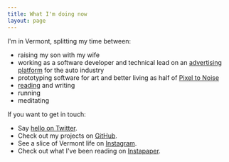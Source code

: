 ```yaml
---
title: What I'm doing now
layout: page
---
```


I'm in Vermont, splitting my time between:

- raising my son with my wife
- working as a software developer and technical lead on an [advertising platform][ads] for the auto industry
- prototyping software for art and better living as half of [Pixel to Noise][p2n]
- [reading][gr] and writing
- running
- meditating

If you want to get in touch:

- Say [hello on Twitter][tw].
- Check out my projects on [GitHub][gh].
- See a slice of Vermont life on [Instagram][instagram].
- Check out what I've been reading on [Instapaper][instapaper].

[ads]: http://www.dealer.com/products/advertising/
[tw]: http://twitter.com/dehowell
[gh]: https://github.com/dehowell
[gr]: https://www.goodreads.com/user/show/51711-dave
[instagram]: https://instagram.com/dehowell/
[instapaper]: https://www.instapaper.com/liked
[p2n]: http://pixel-to-noise.github.io/
